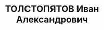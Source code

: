 ---
title: ТОЛСТОПЯТОВ Иван Александрович
description: Род. в 1892, в 1930 зам.наркома труда СССР (прож. проезд Художественного
  Театра, 2, кв.12), председатель Закавказского хлопкома, директор "Вахшстроя" (1932-1937),
  член ЦК КП(б) Тадж.(.01.1934.- ), член ЦИК Тадж.ССР (.01.1935.- )
---